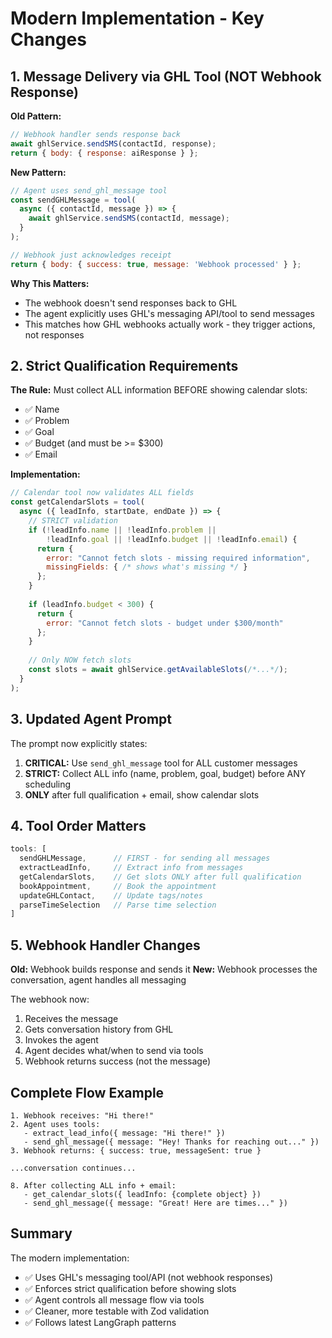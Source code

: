 # Modern Implementation - Key Changes

## 1. Message Delivery via GHL Tool (NOT Webhook Response)

**Old Pattern:**
```javascript
// Webhook handler sends response back
await ghlService.sendSMS(contactId, response);
return { body: { response: aiResponse } };
```

**New Pattern:**
```javascript
// Agent uses send_ghl_message tool
const sendGHLMessage = tool(
  async ({ contactId, message }) => {
    await ghlService.sendSMS(contactId, message);
  }
);

// Webhook just acknowledges receipt
return { body: { success: true, message: 'Webhook processed' } };
```

**Why This Matters:**
- The webhook doesn't send responses back to GHL
- The agent explicitly uses GHL's messaging API/tool to send messages
- This matches how GHL webhooks actually work - they trigger actions, not responses

## 2. Strict Qualification Requirements

**The Rule:** Must collect ALL information BEFORE showing calendar slots:
- ✅ Name
- ✅ Problem
- ✅ Goal
- ✅ Budget (and must be >= $300)
- ✅ Email

**Implementation:**
```javascript
// Calendar tool now validates ALL fields
const getCalendarSlots = tool(
  async ({ leadInfo, startDate, endDate }) => {
    // STRICT validation
    if (!leadInfo.name || !leadInfo.problem || 
        !leadInfo.goal || !leadInfo.budget || !leadInfo.email) {
      return {
        error: "Cannot fetch slots - missing required information",
        missingFields: { /* shows what's missing */ }
      };
    }
    
    if (leadInfo.budget < 300) {
      return {
        error: "Cannot fetch slots - budget under $300/month"
      };
    }
    
    // Only NOW fetch slots
    const slots = await ghlService.getAvailableSlots(/*...*/);
  }
);
```

## 3. Updated Agent Prompt

The prompt now explicitly states:
1. **CRITICAL:** Use `send_ghl_message` tool for ALL customer messages
2. **STRICT:** Collect ALL info (name, problem, goal, budget) before ANY scheduling
3. **ONLY** after full qualification + email, show calendar slots

## 4. Tool Order Matters

```javascript
tools: [
  sendGHLMessage,      // FIRST - for sending all messages
  extractLeadInfo,     // Extract info from messages
  getCalendarSlots,    // Get slots ONLY after full qualification
  bookAppointment,     // Book the appointment
  updateGHLContact,    // Update tags/notes
  parseTimeSelection   // Parse time selection
]
```

## 5. Webhook Handler Changes

**Old:** Webhook builds response and sends it
**New:** Webhook processes the conversation, agent handles all messaging

The webhook now:
1. Receives the message
2. Gets conversation history from GHL
3. Invokes the agent
4. Agent decides what/when to send via tools
5. Webhook returns success (not the message)

## Complete Flow Example

```
1. Webhook receives: "Hi there!"
2. Agent uses tools:
   - extract_lead_info({ message: "Hi there!" })
   - send_ghl_message({ message: "Hey! Thanks for reaching out..." })
3. Webhook returns: { success: true, messageSent: true }

...conversation continues...

8. After collecting ALL info + email:
   - get_calendar_slots({ leadInfo: {complete object} })
   - send_ghl_message({ message: "Great! Here are times..." })
```

## Summary

The modern implementation:
- ✅ Uses GHL's messaging tool/API (not webhook responses)
- ✅ Enforces strict qualification before showing slots
- ✅ Agent controls all message flow via tools
- ✅ Cleaner, more testable with Zod validation
- ✅ Follows latest LangGraph patterns